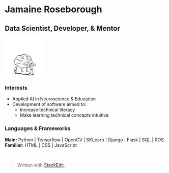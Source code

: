 # Jamaine Roseborough
## Data Scientist, Developer, & Mentor<br>
<img  src='images/brain_pump.gif'  alt="banner" width="120"></img>

### Interests
 - Applied AI in Neuroscience & Education
 - Development of software aimed to:
	 - Increase technical literacy
	 - Make learning technical concepts intuitive

### Languages & Frameworks
**Main:** Python | Tensorflow | OpenCV | SKLearn | Django | Flask | SQL | ROS <br>
**Familiar:** HTML | CSS | JavaScript

<br>

> Written with [StackEdit](https://stackedit.io/).
